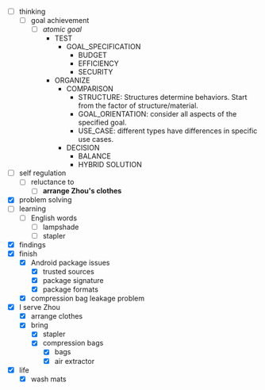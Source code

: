 - [ ] thinking
    - [ ] goal achievement
        - [ ] *atomic goal*
            - TEST
                - GOAL_SPECIFICATION
                    - BUDGET
                    - EFFICIENCY
                    - SECURITY
            - ORGANIZE
                - COMPARISON
                    - STRUCTURE: Structures determine behaviors. Start from the factor of structure/material.
                    - GOAL_ORIENTATION: consider all aspects of the specified goal.
                    - USE_CASE: different types have differences in specific use cases.
                - DECISION
                    - BALANCE
                    - HYBRID SOLUTION
- [ ] self regulation
    - [ ] reluctance to
        - [ ] **arrange Zhou's clothes**
- [x] problem solving
- [ ] learning
    - [ ] English words
        - [ ] lampshade
        - [ ] stapler
- [x] findings
- [x] finish 
    - [x] Android package issues
        - [x] trusted sources
        - [x] package signature
        - [x] package formats
    - [x] compression bag leakage problem
- [x] I serve Zhou
    - [x] arrange clothes
    - [x] bring
        - [x] stapler
        - [x] compression bags
            - [x] bags
            - [x] air extractor
- [x] life
    - [x] wash mats
